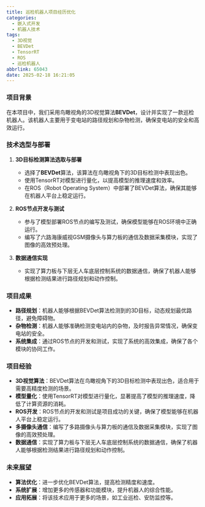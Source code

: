 ```yaml
---
title: 巡检机器人项目经历优化
categories:
  - 嵌入式开发
  - 机器人技术
tags:
  - 3D视觉
  - BEVDet
  - TensorRT
  - ROS
  - 巡检机器人
abbrlink: 65043
date: 2025-02-18 16:21:05
---
```


### 项目背景

在本项目中，我们采用鸟瞰视角的3D视觉算法**BEVDet**，设计并实现了一款巡检机器人。该机器人主要用于变电站的路径规划和杂物检测，确保变电站的安全和高效运行。

### 技术选型与部署

1. **3D目标检测算法选取与部署**
   - 选择了**BEVDet**算法，该算法在鸟瞰视角下的3D目标检测中表现出色。
   - 使用TensorRT对模型进行量化，以提高模型的推理速度和效率。
   - 在ROS（Robot Operating System）中部署了BEVDet算法，确保其能够在机器人平台上稳定运行。

2. **ROS节点开发与测试**
   - 参与了模型部署ROS节点的编写及测试，确保模型能够在ROS环境中正确运行。
   - 编写了六路海康威视GSM摄像头与算力板的通信及数据采集模块，实现了图像的高效预处理。

3. **数据通信实现**
   - 实现了算力板与下层无人车底层控制系统的数据通信，确保了机器人能够根据检测结果进行路径规划和动作控制。

### 项目成果

- **路径规划**：机器人能够根据BEVDet算法检测到的3D目标，动态规划最优路径，避免障碍物。
- **杂物检测**：机器人能够准确检测变电站内的杂物，及时报告异常情况，确保变电站的安全。
- **系统集成**：通过ROS节点的开发和测试，实现了系统的高效集成，确保了各个模块的协同工作。

### 项目经验

- **3D视觉算法**：BEVDet算法在鸟瞰视角下的3D目标检测中表现出色，适合用于需要高精度检测的场景。
- **模型量化**：使用TensorRT对模型进行量化，显著提高了模型的推理速度，降低了计算资源的消耗。
- **ROS开发**：ROS节点的开发和测试是项目成功的关键，确保了模型能够在机器人平台上稳定运行。
- **多摄像头通信**：编写了多路摄像头与算力板的通信及数据采集模块，实现了图像的高效预处理。
- **数据通信**：实现了算力板与下层无人车底层控制系统的数据通信，确保了机器人能够根据检测结果进行路径规划和动作控制。

### 未来展望

- **算法优化**：进一步优化BEVDet算法，提高检测精度和速度。
- **系统扩展**：增加更多的传感器和功能模块，提升机器人的综合性能。
- **应用拓展**：将该技术应用于更多的场景，如工业巡检、安防监控等。
